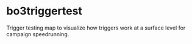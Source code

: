 # bo3triggertest
Trigger testing map to visualize how triggers work at a surface level for campaign speedrunning.
